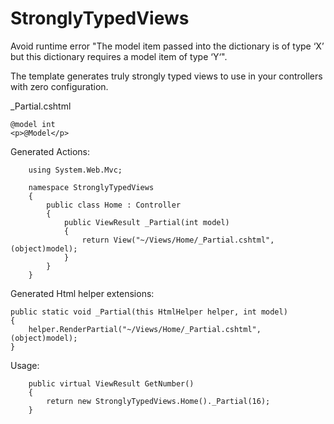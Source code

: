 StronglyTypedViews
==================

Avoid runtime error "The model item passed into the dictionary is of type ‘X’ but this dictionary requires a model item of type ‘Y‘".

The template generates truly strongly typed views to use in your controllers with zero configuration.

_Partial.cshtml
	
	@model int
	<p>@Model</p>

Generated Actions:

        using System.Web.Mvc;
        
        namespace StronglyTypedViews
        {
            public class Home : Controller
            {
                public ViewResult _Partial(int model)
                {
                    return View("~/Views/Home/_Partial.cshtml", (object)model);
                }
            }
        }

Generated Html helper extensions:

	public static void _Partial(this HtmlHelper helper, int model)
	{
		helper.RenderPartial("~/Views/Home/_Partial.cshtml", (object)model);
	}
Usage:

        public virtual ViewResult GetNumber()
        {
            return new StronglyTypedViews.Home()._Partial(16);
        }

